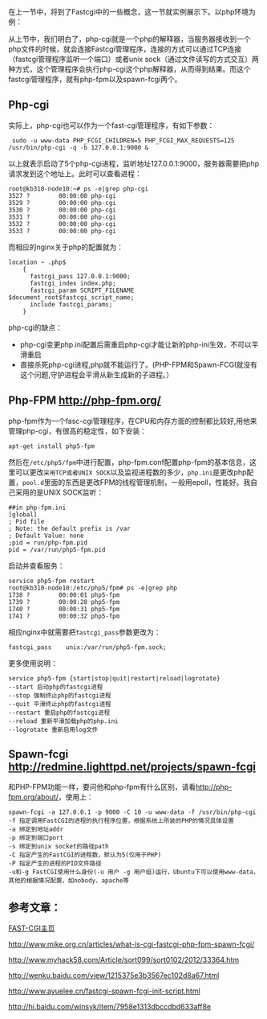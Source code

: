 在上一节中，将到了Fastcgi中的一些概念，这一节就实例展示下。以php环境为例：

从上节中，我们明白了，php-cgi就是一个php的解释器，当服务器接收到一个php文件的时候，就会连接Fastcgi管理程序，连接的方式可以通过TCP连接（fastcgi管理程序监听一个端口）或者unix sock（通过文件读写的方式交互）两种方式，这个管理程序会执行php-cgi这个php解释器，从而得到结果。而这个fastcgi管理程序，就有php-fpm以及spawn-fcgi两个。

<!--more-->

## Php-cgi

实际上，php-cgi也可以作为一个fast-cgi管理程序，有如下参数：

     sudo -u www-data PHP_FCGI_CHILDREN=5 PHP_FCGI_MAX_REQUESTS=125 /usr/bin/php-cgi -q -b 127.0.0.1:9000 &
    

以上就表示启动了5个php-cgi进程，监听地址127.0.0.1:9000，服务器需要把php请求发到这个地址上。此时可以查看进程：

    root@kb310-node10:~# ps -e|grep php-cgi
    3527 ?        00:00:00 php-cgi
    3529 ?        00:00:00 php-cgi
    3530 ?        00:00:00 php-cgi
    3531 ?        00:00:00 php-cgi
    3532 ?        00:00:00 php-cgi
    3533 ?        00:00:00 php-cgi
    

而相应的nginx关于php的配置就为：

    location ~ .php$ 
        { 
          fastcgi_pass 127.0.0.1:9000; 
          fastcgi_index index.php; 
          fastcgi_param SCRIPT_FILENAME $document_root$fastcgi_script_name; 
          include fastcgi_params; 
        }
    

php-cgi的缺点：

*   php-cgi变更php.ini配置后需重启php-cgi才能让新的php-ini生效，不可以平滑重启
*   直接杀死php-cgi进程,php就不能运行了。(PHP-FPM和Spawn-FCGI就没有这个问题,守护进程会平滑从新生成新的子进程。）

## Php-FPM http://php-fpm.org/

php-fpm作为一个fasc-cgi管理程序，在CPU和内存方面的控制都比较好,用他来管理php-cgi，有很高的稳定性，如下安装：

    apt-get install php5-fpm
    

然后在`/etc/php5/fpm`中进行配置，php-fpm.conf配置php-fpm的基本信息，这里可以更改`采用TCP或者UNIX SOCK`以及监视进程数的多少，`php.ini`是更改php配置，`pool.d`里面的东西是更改FPM的线程管理机制，一般用epoll，性能好。我自己采用的是UNIX SOCK监听：

    ##in php-fpm.ini
    [global]
    ; Pid file
    ; Note: the default prefix is /var
    ; Default Value: none
    ;pid = run/php-fpm.pid
    pid = /var/run/php5-fpm.pid
    

启动并查看服务：

    service php5-fpm restart
    root@kb310-node10:/etc/php5/fpm# ps -e|grep php
    1738 ?        00:00:01 php5-fpm
    1739 ?        00:00:28 php5-fpm
    1740 ?        00:00:31 php5-fpm
    1741 ?        00:00:32 php5-fpm
    

相应nginx中就需要把`fastcgi_pass`参数更改为：

    fastcgi_pass    unix:/var/run/php5-fpm.sock;
    

更多使用说明：

    service php5-fpm {start|stop|quit|restart|reload|logrotate}
    --start 启动php的fastcgi进程
    --stop 强制终止php的fastcgi进程
    --quit 平滑终止php的fastcgi进程
    --restart 重启php的fastcgi进程
    --reload 重新平滑加载php的php.ini
    --logrotate 重新启用log文件
    

## Spawn-fcgi http://redmine.lighttpd.net/projects/spawn-fcgi

和PHP-FPM功能一样，要问他和php-fpm有什么区别，请看<http://php-fpm.org/about/>，使用上：

    spawn-fcgi -a 127.0.0.1 -p 9000 -C 10 -u www-data -f /usr/bin/php-cgi
    -f 指定调用FastCGI的进程的执行程序位置，根据系统上所装的PHP的情况具体设置
    -a 绑定到地址addr
    -p 绑定到端口port
    -s 绑定到unix socket的路径path
    -C 指定产生的FastCGI的进程数，默认为5(仅用于PHP)
    -P 指定产生的进程的PID文件路径
    -u和-g FastCGI使用什么身份(-u 用户 -g 用户组)运行，Ubuntu下可以使用www-data，其他的根据情况配置，如nobody、apache等
    

## 参考文章：

[FAST-CGI主页][1]

<http://www.mike.org.cn/articles/what-is-cgi-fastcgi-php-fpm-spawn-fcgi/>

<http://www.myhack58.com/Article/sort099/sort0102/2012/33364.htm>

<http://wenku.baidu.com/view/1215375e3b3567ec102d8a67.html>

<http://www.ayuelee.cn/fastcgi-spawn-fcgi-init-script.html>

<http://hi.baidu.com/winsyk/item/7958e1313dbccdbd633aff8e>

 [1]: http://www.fastcgi.com/drupal/node/2

